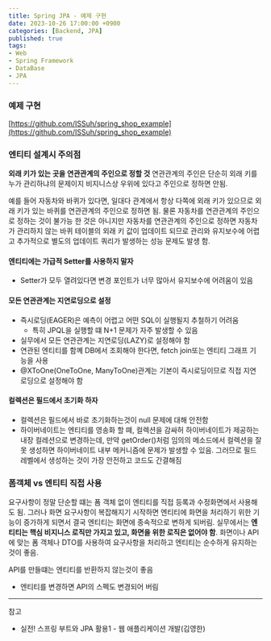 ```yaml
---
title: Spring JPA - 예제 구현
date: 2023-10-26 17:00:00 +0900
categories: [Backend, JPA]
published: true
tags:
- Web
- Spring Framework
- DataBase
- JPA
---
```


### 예제 구현
[https://github.com/ISSuh/spring_shop_example](https://github.com/ISSuh/spring_shop_example)

### 엔티티 설계시 주의점

**외래 키가 있는 곳을 연관관계의 주인으로 정할 것**
연관관계의 주인은 단순히 외래 키를 누가 관리하냐의 문제이지 비지니스상 우위에 있다고 주인으로 정하면 안됨.

예를 들어 자동차와 바퀴가 있다면, 일대다 관계에서 항상 다쪽에 외래 키가 있으므로 외래 키가 있는 바퀴를 연관관계의 주인으로 정하면 됨.
물론 자동차를 연관관계의 주인으로 정하는 것이 불가능 한 것은 아니지만 자동차를 연관관계의 주인으로 정하면 자동차가 관리하지 않는 바퀴 테이블의 외래 키 값이 업데이트 되므로 관리와 유지보수에 어렵고 추가적으로 별도의 업데이트 쿼리가 발생하는 성능 문제도 발생 함.

#### 엔티티에는 가급적 Setter를 사용하지 말자
  - Setter가 모두 열려있다면 변경 포인트가 너무 많아서 유지보수에 어려움이 있음

#### 모든 연관관계는 지연로딩으로 설정
  - 즉시로딩(EAGER)은 예측이 어렵고 어떤 SQL이 실행될지 추철하기 어려움
    - 특히 JPQL을 실행할 떄 N+1 문제가 자주 발생할 수 있음
  - 실무에서 모든 연관관계는 지연로딩(LAZY)로 설정해야 함
  - 연관된 엔티티를 함꼐 DB에서 조회해야 한다면, fetch join또는 엔티티 그래프 기능을 사용
  - @XToOne(OneToOne, ManyToOne)관계는 기본이 즉시로딩이므로 직접 지연로딩으로 설정해야 함

#### 컬렉션은 필드에서 초기화 하자
  - 컬렉션은 필드에서 바로 초기화하는것이 null 문제에 대해 안전함
  - 하이버네이트는 엔티티를 영송화 할 뗴, 컬렉션을 감싸허 하이버네이트가 제공하는 내장 컬레션으로 변경하는데, 만약 getOrder()처럼 임의의 메소드에서 컬렉션을 잘못 생성하면 하이버네이트 내부 메커니즘에 문제가 발생할 수 있음. 그러므로 필드레벨에서 생성하는 것이 가장 안전하고 코드도 간결해짐

### 폼객체 vs 엔티티 직접 사용
요구사항이 정말 단순할 떄는 폼 객체 없이 엔티티를 직접 등록과 수정화면에서 사용해도 됨.
그러나 화면 요구사항이 복잡해지기 시작하면 엔티티에 화면을 처리하기 위한 기능이 증가하게 되면서 결국 엔티티는 화면에 종속적으로 변하게 되버림.
실무에서는 **엔티티는 핵심 비지니스 로직만 가지고 있고, 화면을 위한 로직은 없어야 함**.
화면이나 API에 맞는 폼 객체나 DTO를 사용하여 요구사항을 처리하고 엔티티는 순수하게 유지하는것이 좋음.

API를 만들떄는 엔티티를 반환하지 않는것이 좋음
  - 엔티티를 변경하면 API의 스펙도 변경되어 버림


---
참고 
 - 실전! 스프링 부트와 JPA 활용1 - 웹 애플리케이션 개발(김영한)

